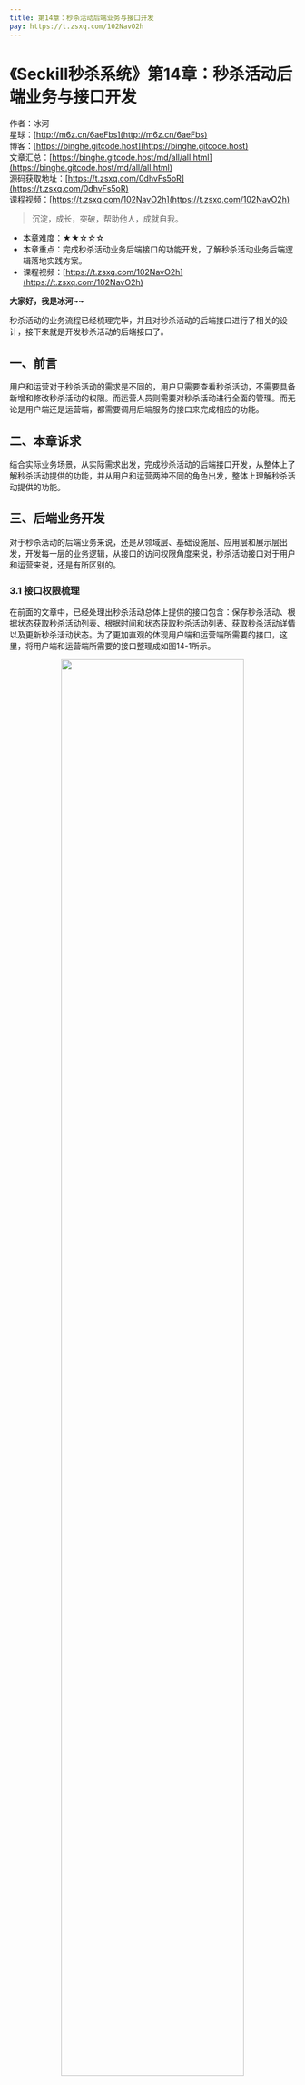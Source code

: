 ```yaml
---
title: 第14章：秒杀活动后端业务与接口开发
pay: https://t.zsxq.com/102NavO2h
---
```


# 《Seckill秒杀系统》第14章：秒杀活动后端业务与接口开发

作者：冰河
<br/>星球：[http://m6z.cn/6aeFbs](http://m6z.cn/6aeFbs)
<br/>博客：[https://binghe.gitcode.host](https://binghe.gitcode.host)
<br/>文章汇总：[https://binghe.gitcode.host/md/all/all.html](https://binghe.gitcode.host/md/all/all.html)
<br/>源码获取地址：[https://t.zsxq.com/0dhvFs5oR](https://t.zsxq.com/0dhvFs5oR)
<br/>课程视频：[https://t.zsxq.com/102NavO2h](https://t.zsxq.com/102NavO2h)

> 沉淀，成长，突破，帮助他人，成就自我。

* 本章难度：★★☆☆☆
* 本章重点：完成秒杀活动业务后端接口的功能开发，了解秒杀活动业务后端逻辑落地实践方案。
* 课程视频：[https://t.zsxq.com/102NavO2h](https://t.zsxq.com/102NavO2h)

**大家好，我是冰河~~**

秒杀活动的业务流程已经梳理完毕，并且对秒杀活动的后端接口进行了相关的设计，接下来就是开发秒杀活动的后端接口了。

## 一、前言

用户和运营对于秒杀活动的需求是不同的，用户只需要查看秒杀活动，不需要具备新增和修改秒杀活动的权限。而运营人员则需要对秒杀活动进行全面的管理。而无论是用户端还是运营端，都需要调用后端服务的接口来完成相应的功能。

## 二、本章诉求

结合实际业务场景，从实际需求出发，完成秒杀活动的后端接口开发，从整体上了解秒杀活动提供的功能，并从用户和运营两种不同的角色出发，整体上理解秒杀活动提供的功能。

## 三、后端业务开发

对于秒杀活动的后端业务来说，还是从领域层、基础设施层、应用层和展示层出发，开发每一层的业务逻辑，从接口的访问权限角度来说，秒杀活动接口对于用户和运营来说，还是有所区别的。

### 3.1 接口权限梳理

在前面的文章中，已经处理出秒杀活动总体上提供的接口包含：保存秒杀活动、根据状态获取秒杀活动列表、根据时间和状态获取秒杀活动列表、获取秒杀活动详情以及更新秒杀活动状态。为了更加直观的体现用户端和运营端所需要的接口，这里，将用户端和运营端所需要的接口整理成如图14-1所示。

<div align="center">
    <img src="https://binghe.gitcode.host/images/project/seckill/scekill-2023-05-18-001.png?raw=true" width="80%">
    <br/>
</div>

可以看到，对于用户端来说，主要提供查看秒杀活动信息的接口就足够了，主要包含：根据状态获取秒杀活动列表、根据时间和状态获取秒杀活动列表以及获取秒杀活动详情。对于运营端来说，需要全面管理秒杀活动的生命周期，总体上需要提供的接口包含：保存秒杀活动、根据状态获取秒杀活动列表、根据时间和状态获取秒杀活动列表、获取秒杀活动详情以及更新秒杀活动状态。

### 3.2 领域层开发

领域层为秒杀活动提供领域驱动模型，具体的开发步骤如下所示。

## 查看完整文章

加入[冰河技术](http://m6z.cn/6aeFbs)知识星球，解锁完整技术文章与完整代码